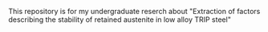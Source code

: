 This repository is for my undergraduate reserch about "Extraction of factors describing the stability of retained austenite in low alloy TRIP steel"

